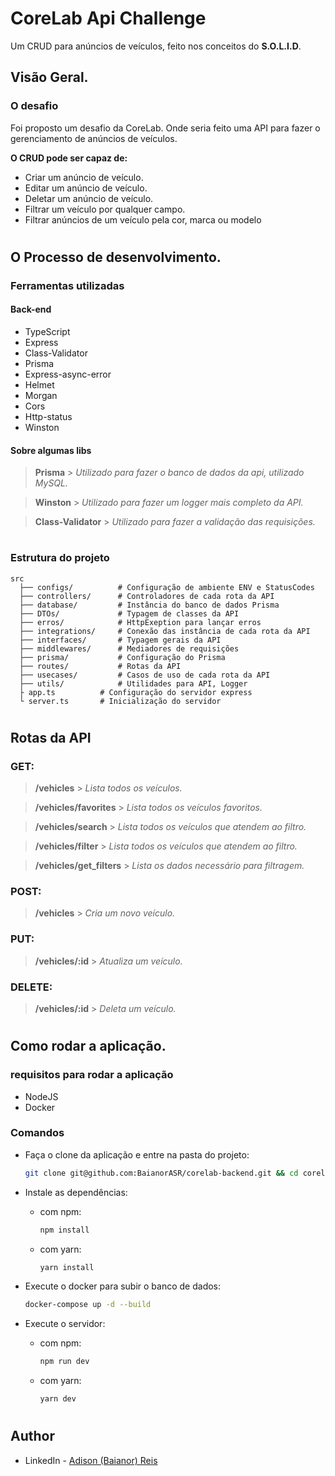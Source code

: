 # **CoreLab Api Challenge**

Um CRUD para anúncios de veículos, feito nos conceitos do **S.O.L.I.D**.

## **Visão Geral.**

### O desafio

Foi proposto um desafio da CoreLab. Onde seria feito uma API para fazer o gerenciamento de anúncios de veículos.

**O CRUD pode ser capaz de:**

- Criar um anúncio de veículo.
- Editar um anúncio de veículo.
- Deletar um anúncio de veículo.
- Filtrar um veículo por qualquer campo.
- Filtrar anúncios de um veículo pela cor, marca ou modelo

#

## **O Processo de desenvolvimento.**

### Ferramentas utilizadas

#### Back-end

- TypeScript
- Express
- Class-Validator
- Prisma
- Express-async-error
- Helmet
- Morgan
- Cors
- Http-status
- Winston

#### Sobre algumas libs

> **Prisma** > _Utilizado para fazer o banco de dados da api, utilizado MySQL._

> **Winston** > _Utilizado para fazer um logger mais completo da API._

> **Class-Validator** > _Utilizado para fazer a validação das requisições._

#

### Estrutura do projeto

    src
      ├── configs/          # Configuração de ambiente ENV e StatusCodes
      ├── controllers/      # Controladores de cada rota da API
      ├── database/         # Instância do banco de dados Prisma
      ├── DTOs/             # Typagem de classes da API
      ├── erros/            # HttpExeption para lançar erros
      ├── integrations/     # Conexão das instância de cada rota da API
      ├── interfaces/       # Typagem gerais da API
      ├── middlewares/      # Mediadores de requisições
      ├── prisma/           # Configuração do Prisma
      ├── routes/           # Rotas da API
      ├── usecases/         # Casos de uso de cada rota da API
      ├── utils/            # Utilidades para API, Logger
      ├ app.ts          # Configuração do servidor express
      └ server.ts       # Inicialização do servidor

#

## **Rotas da API**

### GET:

> **/vehicles** > _Lista todos os veículos._

> **/vehicles/favorites** > _Lista todos os veículos favoritos._

> **/vehicles/search** > _Lista todos os veículos que atendem ao filtro._

> **/vehicles/filter** > _Lista todos os veículos que atendem ao filtro._

> **/vehicles/get_filters** > _Lista os dados necessário para filtragem._

### POST:

> **/vehicles** > _Cria um novo veículo._

### PUT:

> **/vehicles/:id** > _Atualiza um veículo._

### DELETE:

> **/vehicles/:id** > _Deleta um veículo._

#

## **Como rodar a aplicação.**

### requisitos para rodar a aplicação

- NodeJS
- Docker

### Comandos

- Faça o clone da aplicação e entre na pasta do projeto:

  ```bash
  git clone git@github.com:BaianorASR/corelab-backend.git && cd corelab-backend
  ```

- Instale as dependências:

  - com npm:

    ```bash
    npm install
    ```

  - com yarn:
    ```bash
    yarn install
    ```

- Execute o docker para subir o banco de dados:

  ```bash
  docker-compose up -d --build
  ```

- Execute o servidor:

  - com npm:

    ```bash
    npm run dev
    ```

  - com yarn:
    ```bash
    yarn dev
    ```

#

## Author

- LinkedIn - [Adison (Baianor) Reis](https://www.linkedin.com/in/baianorasr/)
